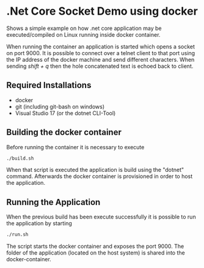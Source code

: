 # .Net Core Socket Demo using docker

Shows a simple example on how .net core application may be executed/compiled on Linux running inside docker container.

When running the container an application is started which opens a socket on port 9000. It is possible to connect over a telnet client to that port using the IP address of the docker machine and send different characters. When sending *shift + q* then the hole concatenated text is echoed back to client.

## Required Installations

  * docker
  * git (including git-bash on windows)
  * Visual Studio 17 (or the dotnet CLI-Tool)
  
## Building the docker container

Before running the container it is necessary to execute

```bash
./build.sh
```

When that script is executed the application is build using the "dotnet" command. Afterwards the docker container is provisioned in order to host the application.

## Running the Application

When the previous build has been execute successfully it is possible to run the application by starting

```bash
./run.sh
```

The script starts the docker container and exposes the port 9000. The folder of the application (located on the host system) is shared into the docker-container. 